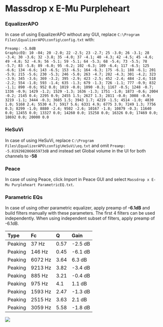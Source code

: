 # Massdrop x E-Mu Purpleheart

### EqualizerAPO
In case of using EqualizerAPO without any GUI, replace `C:\Program Files\EqualizerAPO\config\config.txt`
with:
```
Preamp: -5.8dB
GraphicEQ: 10 -84; 20 -2.0; 22 -2.5; 23 -2.7; 25 -3.0; 26 -3.1; 28 -3.4; 30 -3.6; 32 -3.8; 35 -4.0; 37 -4.1; 40 -4.3; 42 -4.5; 45 -4.6; 49 -4.8; 52 -4.9; 56 -5.1; 59 -5.1; 64 -5.3; 68 -5.4; 73 -5.5; 78 -5.7; 83 -5.8; 89 -6.0; 95 -6.2; 102 -6.3; 109 -6.4; 117 -6.5; 125 -6.6; 134 -6.6; 143 -6.5; 153 -6.5; 164 -6.3; 175 -6.1; 188 -6.1; 201 -5.9; 215 -5.6; 230 -5.3; 246 -5.0; 263 -4.7; 282 -4.3; 301 -4.2; 323 -3.9; 345 -3.6; 369 -3.2; 395 -2.9; 423 -2.5; 452 -2.4; 484 -2.4; 518 -2.2; 554 -1.8; 593 -1.4; 635 -1.3; 679 -1.3; 726 -1.1; 777 -0.9; 832 -1.1; 890 -0.6; 952 0.0; 1019 -0.0; 1090 -0.3; 1167 -0.5; 1248 -0.7; 1336 -0.9; 1429 -1.2; 1529 -1.3; 1636 -1.3; 1751 -1.0; 1873 -0.6; 2004 -0.2; 2145 0.4; 2295 0.9; 2455 1.5; 2627 1.3; 2811 -0.0; 3008 -0.9; 3219 -1.1; 3444 -0.3; 3685 1.5; 3943 1.7; 4219 -1.5; 4514 -1.0; 4830 1.0; 5168 2.4; 5530 4.7; 5917 5.6; 6331 4.9; 6775 3.9; 7249 1.3; 7756 0.3; 8299 -1.0; 8880 -2.4; 9502 -2.6; 10167 -1.8; 10879 -0.3; 11640 0.0; 12455 0.0; 13327 0.0; 14260 0.0; 15258 0.0; 16326 0.0; 17469 0.0; 18692 0.0; 20000 0.0
```

### HeSuVi
In case of using HeSuVi, replace `C:\Program Files\EqualizerAPO\config\HeSuVi\eq.txt` and omit `Preamp:
-5.819298206665973dB` and instead set Global volume in the UI for both channels to **-58**

### Peace
In case of using Peace, click *Import* in Peace GUI and select `Massdrop x E-Mu Purpleheart ParametricEQ.txt`.

### Parametric EQs
In case of using other parametric equalizer, apply preamp of **-6.1dB** and build filters manually
with these parameters. The first 4 filters can be used independently.
When using independent subset of filters, apply preamp of -6.1dB.

| Type    | Fc      |    Q | Gain    |
|:--------|:--------|:-----|:--------|
| Peaking | 37 Hz   | 0.57 | -2.5 dB |
| Peaking | 146 Hz  | 0.45 | -6.1 dB |
| Peaking | 6072 Hz | 3.64 | 6.3 dB  |
| Peaking | 9213 Hz | 3.82 | -3.4 dB |
| Peaking | 885 Hz  | 3.21 | -0.4 dB |
| Peaking | 975 Hz  | 4.1  | 1.1 dB  |
| Peaking | 1593 Hz | 2.47 | -1.3 dB |
| Peaking | 2515 Hz | 3.63 | 2.1 dB  |
| Peaking | 3059 Hz | 5.58 | -1.8 dB |

![](https://raw.githubusercontent.com/jaakkopasanen/AutoEq/master/results/innerfidelity/sbaf-serious/Massdrop%20x%20E-Mu%20Purpleheart/Massdrop%20x%20E-Mu%20Purpleheart.png)